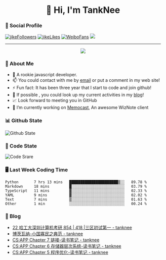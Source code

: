 
<h1 align="center">👋 Hi, I'm TankNee</h1>

### 📌 Social Profile 

[![jikeFollowers](https://img.shields.io/badge/dynamic/json?color=%23FFE411&label=JikeFollowers&query=%24.data.totalSubs&url=https%3A%2F%2Fapi.spencerwoo.com%2Fsubstats%2F%3Fsource%3DjikeFollower%26queryKey%3Dd25cf3f3-f6e6-4427-b418-51ba06cf26e9)](https://m.okjike.com)
[![jikeLikes](https://img.shields.io/badge/dynamic/json?color=%23FFE411&label=JikeLikes&query=%24.data.totalSubs&url=https%3A%2F%2Fapi.spencerwoo.com%2Fsubstats%2F%3Fsource%3DjikeLiked%26queryKey%3Dd25cf3f3-f6e6-4427-b418-51ba06cf26e9)](https://m.okjike.com)
[![WeiboFans](https://img.shields.io/badge/dynamic/json?color=%23E6162D&label=WeiboFollowers&query=%24.data.totalSubs&url=https%3A%2F%2Fapi.spencerwoo.com%2Fsubstats%2F%3Fsource%3Dweibo%26queryKey%3D5201023153)](https://www.weibo.com)
![](https://visitor-badge.glitch.me/badge?page_id=TankNee.TankNee)

---

<a href="https://github.com/linonetwo">
    <p align="center">
        <img src="https://github-profile-trophy.vercel.app/?username=TankNee&column=7&theme=onedark"/>
    </p>
</a>

### 👦 About Me 

- 🌱 A rookie javascript developer.
- 📫 You could contact with me by [email](mailto:nee@tanknee.cn) or put a comment in my web site!
-  ⚡  Fun fact: It has been three year that I start to code and join github!
- 🎉 If possible , you could look up my current activities in my [blog](https://www.tanknee.cn)!
- 📈 Look forward to meeting you in GitHub
- 🔭 I’m currently working on [Memocast](https://github.com/TankNee/Memocast), An awesome WizNote client

### 📊 Github State

![Github State](https://github-readme-stats.vercel.app/api?username=TankNee&show_icons=true&hide_border=true)

### 📶 Code State

![Code Srare](https://github-readme-stats.vercel.app/api/top-langs/?username=TankNee&layout=compact&hide_border=true&title_color=a0a9af)

### 🖥 Last Week Coding Time

<!--START_SECTION:waka-->

```text
Python       7 hrs 13 mins   ██████████████████████▒░░   89.78 %
Markdown     18 mins         █░░░░░░░░░░░░░░░░░░░░░░░░   03.79 %
TypeScript   11 mins         ▓░░░░░░░░░░░░░░░░░░░░░░░░   02.33 %
YAML         9 mins          ▓░░░░░░░░░░░░░░░░░░░░░░░░   02.02 %
Text         7 mins          ▒░░░░░░░░░░░░░░░░░░░░░░░░   01.63 %
Other        1 min           ░░░░░░░░░░░░░░░░░░░░░░░░░   00.24 %
```

<!--END_SECTION:waka-->

### 📕 Blog

<!-- BLOG-POST-LIST:START -->
- [22 哈工大深圳计算机考研 854 | 418 |三区初试第一 - tanknee](https://www.cnblogs.com/tanknee/p/16091376.html)
- [博茨瓦纳-小国寡民之典范 - tanknee](https://www.cnblogs.com/tanknee/p/15834728.html)
- [CS:APP Chapter 7 链接-读书笔记 - tanknee](https://www.cnblogs.com/tanknee/p/15323560.html)
- [CS:APP Chapter 6 存储器层次系统-读书笔记 - tanknee](https://www.cnblogs.com/tanknee/p/15323552.html)
- [CS:APP Chapter 5 程序优化-读书笔记 - tanknee](https://www.cnblogs.com/tanknee/p/15323528.html)
<!-- BLOG-POST-LIST:END -->
